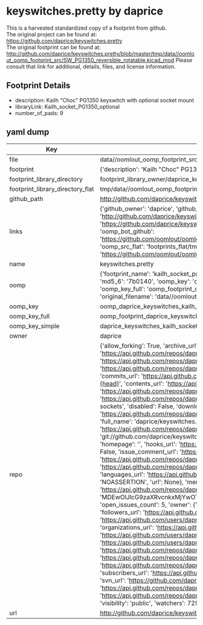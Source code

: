 # keyswitches.pretty by daprice  
This is a harvested standardized copy of a footprint from github.  
The original project can be found at:  
https://github.com/daprice/keyswitches.pretty  
The original footprint can be found at:
http://github.com/daprice/keyswitches.pretty/blob/master/tmp/data//oomlout_oomp_footprint_src/SW_PG1350_reversible_rotatable.kicad_mod
Please consult that link for additional, details, files, and license information.  
## Footprint Details
* description: Kailh "Choc" PG1350 keyswitch with optional socket mount  
* libraryLink: Kailh_socket_PG1350_optional  
* number_of_pads: 9  
## yaml dump  
| Key | Value |  
| --- | --- |  
| file | data//oomlout_oomp_footprint_src/keyswitches.pretty/Kailh_socket_PG1350_optional.kicad_mod |  
| footprint | {'description': 'Kailh "Choc" PG1350 keyswitch with optional socket mount', 'libraryLink': 'Kailh_socket_PG1350_optional', 'number_of_pads': 9} |  
| footprint_library_directory | footprint_library_owner/daprice_keyswitches.pretty |  
| footprint_library_directory_flat | tmp/data//oomlout_oomp_footprint_src/footprints_flat/daprice_keyswitches_kailh_socket_pg1350_optional/working |  
| github_path | http://github.com/daprice/keyswitches.pretty/blob/master/tmp/data//oomlout_oomp_footprint_src/Kailh_socket_PG1350_optional.kicad_mod |  
| links | {'github_owner': 'daprice', 'github_repo_name': 'keyswitches.pretty', 'github_src': 'http://github.com/daprice/keyswitches.pretty/blob/master/tmp/data//oomlout_oomp_footprint_src/SW_PG1350_reversible_rotatable.kicad_mod', 'github_src_repo': 'https://github.com/daprice/keyswitches.pretty', 'oomp_bot': 'tmp/data//oomlout_oomp_footprint_src/footprints/daprice_keyswitches_kailh_socket_pg1350_optional/working', 'oomp_bot_github': 'https://github.com/oomlout/oomlout_oomp_footprint_bot/tree/main/tmp/data//oomlout_oomp_footprint_src/footprints/daprice_keyswitches_kailh_socket_pg1350_optional/working', 'oomp_src_flat': 'footprints_flat/tmp/data//oomlout_oomp_footprint_src/footprints_flat/daprice_keyswitches_kailh_socket_pg1350_optional/working', 'oomp_src_flat_github': 'https://github.com/oomlout/oomlout_oomp_footprint_src/tree/main/tmp/data//oomlout_oomp_footprint_src/footprints_flat/daprice_keyswitches_kailh_socket_pg1350_optional/working'} |  
| name | keyswitches.pretty |  
| oomp | {'footprint_name': 'kailh_socket_pg1350_optional', 'library_name': 'keyswitches', 'md5': '7b01403540265efaa6133d55230e69d2', 'md5_10': '7b01403540', 'md5_5': '7b014', 'md5_6': '7b0140', 'oomp_key': 'oomp_daprice_keyswitches_kailh_socket_pg1350_optional', 'oomp_key_extra': 'oomp_footprint_daprice_keyswitches_kailh_socket_pg1350_optional', 'oomp_key_full': 'oomp_footprint_daprice_keyswitches_kailh_socket_pg1350_optional_7b0140', 'oomp_key_simple': 'daprice_keyswitches_kailh_socket_pg1350_optional', 'original_filename': 'data//oomlout_oomp_footprint_src/keyswitches.pretty/Kailh_socket_PG1350_optional.kicad_mod', 'owner_name': 'daprice'} |  
| oomp_key | oomp_daprice_keyswitches_kailh_socket_pg1350_optional |  
| oomp_key_full | oomp_footprint_daprice_keyswitches_kailh_socket_pg1350_optional |  
| oomp_key_simple | daprice_keyswitches_kailh_socket_pg1350_optional |  
| owner | daprice |  
| repo | {'allow_forking': True, 'archive_url': 'https://api.github.com/repos/daprice/keyswitches.pretty/{archive_format}{/ref}', 'archived': False, 'assignees_url': 'https://api.github.com/repos/daprice/keyswitches.pretty/assignees{/user}', 'blobs_url': 'https://api.github.com/repos/daprice/keyswitches.pretty/git/blobs{/sha}', 'branches_url': 'https://api.github.com/repos/daprice/keyswitches.pretty/branches{/branch}', 'clone_url': 'https://github.com/daprice/keyswitches.pretty.git', 'collaborators_url': 'https://api.github.com/repos/daprice/keyswitches.pretty/collaborators{/collaborator}', 'comments_url': 'https://api.github.com/repos/daprice/keyswitches.pretty/comments{/number}', 'commits_url': 'https://api.github.com/repos/daprice/keyswitches.pretty/commits{/sha}', 'compare_url': 'https://api.github.com/repos/daprice/keyswitches.pretty/compare/{base}...{head}', 'contents_url': 'https://api.github.com/repos/daprice/keyswitches.pretty/contents/{+path}', 'contributors_url': 'https://api.github.com/repos/daprice/keyswitches.pretty/contributors', 'created_at': '2018-03-20T23:38:47Z', 'default_branch': 'master', 'deployments_url': 'https://api.github.com/repos/daprice/keyswitches.pretty/deployments', 'description': 'KiCAD footprint library for kailh choc and MX-style mechanical switches and their associated sockets', 'disabled': False, 'downloads_url': 'https://api.github.com/repos/daprice/keyswitches.pretty/downloads', 'events_url': 'https://api.github.com/repos/daprice/keyswitches.pretty/events', 'fork': False, 'forks': 64, 'forks_count': 64, 'forks_url': 'https://api.github.com/repos/daprice/keyswitches.pretty/forks', 'full_name': 'daprice/keyswitches.pretty', 'git_commits_url': 'https://api.github.com/repos/daprice/keyswitches.pretty/git/commits{/sha}', 'git_refs_url': 'https://api.github.com/repos/daprice/keyswitches.pretty/git/refs{/sha}', 'git_tags_url': 'https://api.github.com/repos/daprice/keyswitches.pretty/git/tags{/sha}', 'git_url': 'git://github.com/daprice/keyswitches.pretty.git', 'has_discussions': False, 'has_downloads': True, 'has_issues': True, 'has_pages': False, 'has_projects': True, 'has_wiki': True, 'homepage': '', 'hooks_url': 'https://api.github.com/repos/daprice/keyswitches.pretty/hooks', 'html_url': 'https://github.com/daprice/keyswitches.pretty', 'id': 126096628, 'is_template': False, 'issue_comment_url': 'https://api.github.com/repos/daprice/keyswitches.pretty/issues/comments{/number}', 'issue_events_url': 'https://api.github.com/repos/daprice/keyswitches.pretty/issues/events{/number}', 'issues_url': 'https://api.github.com/repos/daprice/keyswitches.pretty/issues{/number}', 'keys_url': 'https://api.github.com/repos/daprice/keyswitches.pretty/keys{/key_id}', 'labels_url': 'https://api.github.com/repos/daprice/keyswitches.pretty/labels{/name}', 'language': None, 'languages_url': 'https://api.github.com/repos/daprice/keyswitches.pretty/languages', 'license': {'key': 'other', 'name': 'Other', 'node_id': 'MDc6TGljZW5zZTA=', 'spdx_id': 'NOASSERTION', 'url': None}, 'merges_url': 'https://api.github.com/repos/daprice/keyswitches.pretty/merges', 'milestones_url': 'https://api.github.com/repos/daprice/keyswitches.pretty/milestones{/number}', 'mirror_url': None, 'name': 'keyswitches.pretty', 'network_count': 64, 'node_id': 'MDEwOlJlcG9zaXRvcnkxMjYwOTY2Mjg=', 'notifications_url': 'https://api.github.com/repos/daprice/keyswitches.pretty/notifications{?since,all,participating}', 'open_issues': 5, 'open_issues_count': 5, 'owner': {'avatar_url': 'https://avatars.githubusercontent.com/u/3615519?v=4', 'events_url': 'https://api.github.com/users/daprice/events{/privacy}', 'followers_url': 'https://api.github.com/users/daprice/followers', 'following_url': 'https://api.github.com/users/daprice/following{/other_user}', 'gists_url': 'https://api.github.com/users/daprice/gists{/gist_id}', 'gravatar_id': '', 'html_url': 'https://github.com/daprice', 'id': 3615519, 'login': 'daprice', 'node_id': 'MDQ6VXNlcjM2MTU1MTk=', 'organizations_url': 'https://api.github.com/users/daprice/orgs', 'received_events_url': 'https://api.github.com/users/daprice/received_events', 'repos_url': 'https://api.github.com/users/daprice/repos', 'site_admin': False, 'starred_url': 'https://api.github.com/users/daprice/starred{/owner}{/repo}', 'subscriptions_url': 'https://api.github.com/users/daprice/subscriptions', 'type': 'User', 'url': 'https://api.github.com/users/daprice'}, 'private': False, 'pulls_url': 'https://api.github.com/repos/daprice/keyswitches.pretty/pulls{/number}', 'pushed_at': '2021-10-20T22:38:20Z', 'releases_url': 'https://api.github.com/repos/daprice/keyswitches.pretty/releases{/id}', 'size': 1855, 'ssh_url': 'git@github.com:daprice/keyswitches.pretty.git', 'stargazers_count': 729, 'stargazers_url': 'https://api.github.com/repos/daprice/keyswitches.pretty/stargazers', 'statuses_url': 'https://api.github.com/repos/daprice/keyswitches.pretty/statuses/{sha}', 'subscribers_count': 14, 'subscribers_url': 'https://api.github.com/repos/daprice/keyswitches.pretty/subscribers', 'subscription_url': 'https://api.github.com/repos/daprice/keyswitches.pretty/subscription', 'svn_url': 'https://github.com/daprice/keyswitches.pretty', 'tags_url': 'https://api.github.com/repos/daprice/keyswitches.pretty/tags', 'teams_url': 'https://api.github.com/repos/daprice/keyswitches.pretty/teams', 'temp_clone_token': None, 'topics': [], 'trees_url': 'https://api.github.com/repos/daprice/keyswitches.pretty/git/trees{/sha}', 'updated_at': '2023-09-18T02:38:09Z', 'url': 'https://api.github.com/repos/daprice/keyswitches.pretty', 'visibility': 'public', 'watchers': 729, 'watchers_count': 729, 'web_commit_signoff_required': False} |  
| url | http://github.com/daprice/keyswitches.pretty |  


